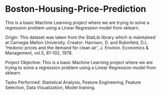 # Boston-Housing-Price-Prediction
This is a basic Machine Learning project where we are trying to solve a regression problem using a Linear Regression model from sklearn.

Origin: This dataset was taken from the StatLib library which is maintained at Carnegie Mellon University.
Creator: Harrison, D. and Rubinfeld, D.L. 'Hedonic prices and the demand for clean air', J. Environ. Economics & Management, vol.5, 81-102, 1978.

Project Objective: This is a basic Machine Learning project where we are trying to solve a regression problem using a Linear Regression model from sklearn. 

Tasks Performed: Statistical Analysis, Feature Engineering, Feature Selection, Data Visualization, Model training.
